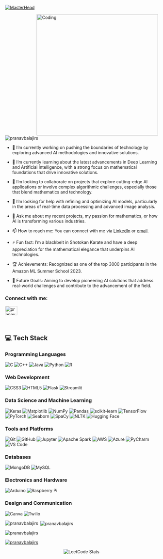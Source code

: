 [![MasterHead](https://drive.google.com/uc?export=view&id=1EKeFx1TEHZaT3FZoz7vPg832GEHtYbhu)](https://rishavchanda.io)

<img align="right" alt="Coding" width="400" src="https://drive.google.com/uc?export=view&id=1Rqs9tmPWOishcHrdVIs6L8oJBpNz0vAA">

<p align="left"> <img src="https://komarev.com/ghpvc/?username=pranavbalajirs&label=Profile%20views&color=0e75b6&style=flat" alt="pranavbalajirs" /> </p>


- 🔭 I’m currently working on pushing the boundaries of technology by exploring advanced AI methodologies and innovative solutions.

- 🌱 I’m currently learning about the latest advancements in Deep Learning and Artificial Intelligence, with a strong focus on mathematical foundations that drive innovative solutions.

- 👯 I’m looking to collaborate on projects that explore cutting-edge AI applications or involve complex algorithmic challenges, especially those that blend mathematics and technology.

- 🤔 I’m looking for help with refining and optimizing AI models, particularly in the areas of real-time data processing and advanced image analysis.

- 💬 Ask me about my recent projects, my passion for mathematics, or how AI is transforming various industries.

- 📫 How to reach me: You can connect with me via [LinkedIn](https://linkedin.com/in/pranav-balaji) or [email](mailto:pranav@example.com).

- ⚡ Fun fact: I’m a blackbelt in Shotokan Karate and have a deep appreciation for the mathematical elegance that underpins AI technologies.

- 🏆 Achievements: Recognized as one of the top 3000 participants in the Amazon ML Summer School 2023.

- 🚀 Future Goals: Aiming to develop pioneering AI solutions that address real-world challenges and contribute to the advancement of the field.

<h3 align="left">Connect with me:</h3>
<p align="left">
<a href="https://linkedin.com/in/pranavbalajirs" target="blank"><img align="center" src="https://raw.githubusercontent.com/rahuldkjain/github-profile-readme-generator/master/src/images/icons/Social/linked-in-alt.svg" alt="pranavbalajirs" height="30" width="40" /></a>
</p>

<br>

## 💻 Tech Stack

### Programming Languages
<p align="left">
  <img src="https://img.shields.io/badge/c-%2300599C.svg?style=for-the-badge&logo=c&logoColor=white" alt="C" />
  <img src="https://img.shields.io/badge/c++-%2300599C.svg?style=for-the-badge&logo=c%2B%2B&logoColor=white" alt="C++" />
  <img src="https://img.shields.io/badge/java-%23ED8B00.svg?style=for-the-badge&logo=openjdk&logoColor=white" alt="Java" />
  <img src="https://img.shields.io/badge/python-3670A0?style=for-the-badge&logo=python&logoColor=ffdd54" alt="Python" />
  <img src="https://img.shields.io/badge/r-%23276DC3.svg?style=for-the-badge&logo=r&logoColor=white" alt="R" />
</p>

### Web Development
<p align="left">
  <img src="https://img.shields.io/badge/css3-%231572B6.svg?style=for-the-badge&logo=css3&logoColor=white" alt="CSS3" />
  <img src="https://img.shields.io/badge/html5-%23E34F26.svg?style=for-the-badge&logo=html5&logoColor=white" alt="HTML5" />
  <img src="https://img.shields.io/badge/flask-%23000.svg?style=for-the-badge&logo=flask&logoColor=white" alt="Flask" />
  <img src="https://img.shields.io/badge/Streamlit-%234B9ED8.svg?style=for-the-badge&logo=streamlit&logoColor=white" alt="Streamlit" />
</p>

### Data Science and Machine Learning
<p align="left">
  <img src="https://img.shields.io/badge/Keras-%23D00000.svg?style=for-the-badge&logo=Keras&logoColor=white" alt="Keras" />
  <img src="https://img.shields.io/badge/Matplotlib-%23ffffff.svg?style=for-the-badge&logo=Matplotlib&logoColor=black" alt="Matplotlib" />
  <img src="https://img.shields.io/badge/numpy-%23013243.svg?style=for-the-badge&logo=numpy&logoColor=white" alt="NumPy" />
  <img src="https://img.shields.io/badge/pandas-%23150458.svg?style=for-the-badge&logo=pandas&logoColor=white" alt="Pandas" />
  <img src="https://img.shields.io/badge/scikit--learn-%23F7931E.svg?style=for-the-badge&logo=scikit-learn&logoColor=white" alt="scikit-learn" />
  <img src="https://img.shields.io/badge/TensorFlow-%23FF6F00.svg?style=for-the-badge&logo=TensorFlow&logoColor=white" alt="TensorFlow" />
  <img src="https://img.shields.io/badge/PyTorch-%23EE4C2C.svg?style=for-the-badge&logo=PyTorch&logoColor=white" alt="PyTorch" />
  <img src="https://img.shields.io/badge/Seaborn-%23FF8C00.svg?style=for-the-badge&logo=seaborn&logoColor=white" alt="Seaborn" />
  <img src="https://img.shields.io/badge/SpaCy-%233E6B63.svg?style=for-the-badge&logo=spaCy&logoColor=white" alt="SpaCy" />
  <img src="https://img.shields.io/badge/NTLK-%23CC3C7A.svg?style=for-the-badge&logo=nltk&logoColor=white" alt="NLTK" />
  <img src="https://img.shields.io/badge/Hugging%20Face-%2300A3E0.svg?style=for-the-badge&logo=Huggingface&logoColor=white" alt="Hugging Face" />
</p>

### Tools and Platforms
<p align="left">
  <img src="https://img.shields.io/badge/git-%23F05033.svg?style=for-the-badge&logo=git&logoColor=white" alt="Git" />
  <img src="https://img.shields.io/badge/github-%23121011.svg?style=for-the-badge&logo=github&logoColor=white" alt="GitHub" />
  <img src="https://img.shields.io/badge/Jupyter-%23F37626.svg?style=for-the-badge&logo=jupyter&logoColor=white" alt="Jupyter" />
  <img src="https://img.shields.io/badge/Apache%20Spark-%23E25A1C.svg?style=for-the-badge&logo=apache-spark&logoColor=white" alt="Apache Spark" />
  <img src="https://img.shields.io/badge/AWS-%23FF9900.svg?style=for-the-badge&logo=amazon-aws&logoColor=white" alt="AWS" />
  <img src="https://img.shields.io/badge/Azure-%23007FFF.svg?style=for-the-badge&logo=microsoft-azure&logoColor=white" alt="Azure" />
  <img src="https://img.shields.io/badge/PyCharm-%23000000.svg?style=for-the-badge&logo=pycharm&logoColor=white" alt="PyCharm" />
  <img src="https://img.shields.io/badge/VS%20Code-%23007ACC.svg?style=for-the-badge&logo=visual-studio-code&logoColor=white" alt="VS Code" />
</p>

### Databases
<p align="left">
  <img src="https://img.shields.io/badge/MongoDB-%234ea94b.svg?style=for-the-badge&logo=mongodb&logoColor=white" alt="MongoDB" />
  <img src="https://img.shields.io/badge/mysql-4479A1.svg?style=for-the-badge&logo=mysql&logoColor=white" alt="MySQL" />
</p>

### Electronics and Hardware
<p align="left">
  <img src="https://img.shields.io/badge/-Arduino-00979D?style=for-the-badge&logo=Arduino&logoColor=white" alt="Arduino" />
  <img src="https://img.shields.io/badge/-RaspberryPi-C51A4A?style=for-the-badge&logo=Raspberry-Pi&logoColor=white" alt="Raspberry Pi" />
</p>

### Design and Communication
<p align="left">
  <img src="https://img.shields.io/badge/Canva-%2300C4CC.svg?style=for-the-badge&logo=Canva&logoColor=white" alt="Canva" />
  <img src="https://img.shields.io/badge/Twilio-F22F46?style=for-the-badge&logo=Twilio&logoColor=white" alt="Twilio" />
</p>


<p><img align="left" src="https://github-readme-stats.vercel.app/api/top-langs?username=pranavbalajirs&show_icons=true&locale=en&layout=compact" alt="pranavbalajirs" /></p>

<p>&nbsp;<img align="center" src="https://github-readme-stats.vercel.app/api?username=pranavbalajirs&show_icons=true&locale=en" alt="pranavbalajirs" /></p>

<p><img align="center" src="https://github-readme-streak-stats.herokuapp.com/?user=pranavbalajirs&" alt="pranavbalajirs" /></p>

<p align="left"> <a href="https://github.com/ryo-ma/github-profile-trophy"><img src="https://github-profile-trophy.vercel.app/?username=pranavbalajirs" alt="pranavbalajirs" /></a> </p>

<p align="center">
  <img src="https://leetcard.jacoblin.cool/PRANAV_BALAJI_R_S?theme=light&font=Karma&ext=heatmap" alt="LeetCode Stats" />
</p>

